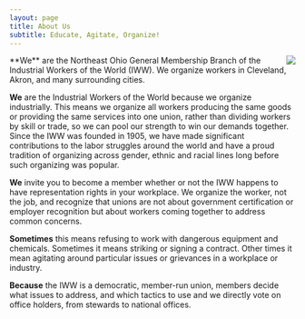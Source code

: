 ```yaml
---
layout: page
title: About Us
subtitle: Educate, Agitate, Organize!
---
```

<img style="float: right;" src="/CleWW/img/three_fist.jpg">
**We** are the Northeast Ohio General Membership Branch of the Industrial Workers of the World (IWW). We organize workers in Cleveland, Akron, and many surrounding cities. 

**We** are the Industrial Workers of the World because we organize industrially. This means we organize all workers producing the same goods or providing the same services into one union, rather than dividing workers by skill or trade, so we can pool our strength to win our demands together. Since the IWW was founded in 1905, we have made significant contributions to the labor struggles around the world and have a proud tradition of organizing across gender, ethnic and racial lines long before such organizing was popular.

**We** invite you to become a member whether or not the IWW happens to have representation rights in your workplace. We organize the worker, not the job, and recognize that unions are not about government certification or employer recognition but about workers coming together to address common concerns.

**Sometimes** this means refusing to work with dangerous equipment and chemicals. Sometimes it means striking or signing a contract. Other times it mean agitating around particular issues or grievances in a workplace or industry.

**Because** the IWW is a democratic, member-run union, members decide what issues to address, and which tactics to use and we directly vote on office holders, from stewards to national offices.